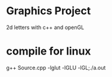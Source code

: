# Graphics Project

2d letters with c++ and openGL




# compile for linux

g++ Source.cpp -lglut -lGLU -lGL;./a.out